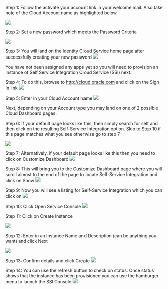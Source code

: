 Step 1:  Follow the activate your account link in your welcome mail.  Also take note of the Cloud Account name as highlighted below 

![](images/provisioning/Step1.png)

 
Step 2:   Set a new password which meets the Password Criteria  

![](images/provisioning/Step2.png)


Step 3:  You will land on the Identity Cloud Service home page after successfully creating your new password
![](images/provisioning/Step3.png)
 

You have not been assigned any apps yet so you will need to provision an instance of Self Service Integration Cloud Service (SSI) next.

Step 4:  To do this, browse to http://cloud.oracle.com and click on the Sign In link
![](images/provisioning/Step4.png)

 

Step 5:  Enter in your Cloud Account name 
![](images/provisioning/Step5.png)
 


Next, depending on your Account type you may land on one of 2 possible Cloud Dashboard pages.

Step 6:  If your default page looks like this, then simply search for self and then click on the resulting Self-Service Integration option.  Skip to Step 10 if this page matches what you see otherwise go to step 7

 ![](images/provisioning/Step6.png)


Step 7:  Alternatively, if your default page looks like this then you need to click on Customize Dashboard
![](images/provisioning/Step7.png)
 

Step 8:  This will bring you to the Customize Dashboard page where you will scroll almost to the end of the page to locate Self-Service Integration and click on Show
![](images/provisioning/Step8.png)
 


Step 9:  Now you will see a listing for Self-Service Integration which you can click on
 ![](images/provisioning/Step9.png)

Step 10: Click Open Service Console
![](images/provisioning/Step10.png)

Step 11:  Click on Create Instance

![](images/provisioning/Step11.png)

Step 12:  Enter in an Instance Name and Description (can be anything you want) and click Next
 
![](images/provisioning/Step12.png)

Step 13:  Confirm details and click Create
![](images/provisioning/Step13.png)

Step 14:  You can use the refresh button to check on status.  Once status shows that the instance has been provisioned you can use the hamburger menu to launch the SSI Console
![](images/provisioning/Step14.png)

 
